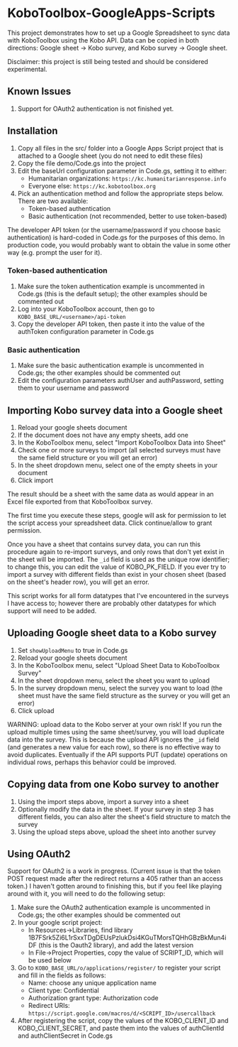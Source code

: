 # KoboToolbox-GoogleApps-Scripts

This project demonstrates how to set up a Google Spreadsheet to sync data with KoboToolbox using the Kobo API. Data can be copied in both directions: Google sheet -> Kobo survey, and Kobo survey -> Google sheet.

Disclaimer: this project is still being tested and should be considered experimental.

## Known Issues

1. Support for OAuth2 authentication is not finished yet.

## Installation

1. Copy all files in the src/ folder into a Google Apps Script project that is attached to a Google sheet (you do not need to edit these files)
2. Copy the file demo/Code.gs into the project
3. Edit the baseUrl configuration parameter in Code.gs, setting it to either:
   * Humanitarian organizations: `https://kc.humanitarianresponse.info`
   * Everyone else: `https://kc.kobotoolbox.org`
4. Pick an authentication method and follow the appropriate steps below. There are two available:
   * Token-based authentication
   * Basic authentication (not recommended, better to use token-based)

The developer API token (or the username/password if you choose basic authentication) is hard-coded in Code.gs for the purposes of this demo. In production code, you would probably want to obtain the value in some other way (e.g. prompt the user for it).

### Token-based authentication

1. Make sure the token authentication example is uncommented in Code.gs (this is the default setup); the other examples should be commented out
2. Log into your KoboToolbox account, then go to `KOBO_BASE_URL/<username>/api-token`
3. Copy the developer API token, then paste it into the value of the authToken configuration parameter in Code.gs

### Basic authentication

1. Make sure the basic authentication example is uncommented in Code.gs; the other examples should be commented out
2. Edit the configuration parameters authUser and authPassword, setting them to your username and password

## Importing Kobo survey data into a Google sheet

1. Reload your google sheets document
2. If the document does not have any empty sheets, add one
3. In the KoboToolbox menu, select "Import KoboToolbox Data into Sheet"
4. Check one or more surveys to import (all selected surveys must have the same field structure or you will get an error)
5. In the sheet dropdown menu, select one of the empty sheets in your document
6. Click import

The result should be a sheet with the same data as would appear in an Excel file exported from that KoboToolbox survey.

The first time you execute these steps, google will ask for permission to let the script access your spreadsheet data. Click continue/allow to grant permission.

Once you have a sheet that contains survey data, you can run this procedure again to re-import surveys, and only rows that don't yet exist in the sheet will be imported. The `_id` field is used as the unique row identifier; to change this, you can edit the value of KOBO_PK_FIELD. If you ever try to import a survey with different fields than exist in your chosen sheet (based on the sheet's header row), you will get an error.

This script works for all form datatypes that I've encountered in the surveys I have access to; however there are probably other datatypes for which support will need to be added.

## Uploading Google sheet data to a Kobo survey

1. Set `showUploadMenu` to true in Code.gs
2. Reload your google sheets document
3. In the KoboToolbox menu, select "Upload Sheet Data to KoboToolbox Survey"
4. In the sheet dropdown menu, select the sheet you want to upload
5. In the survey dropdown menu, select the survey you want to load (the sheet must have the same field structure as the survey or you will get an error)
6. Click upload

WARNING: upload data to the Kobo server at your own risk! If you run the upload multiple times using the same sheet/survey, you will load duplicate data into the survey. This is because the upload API ignores the `_id` field (and generates a new value for each row), so there is no effective way to avoid duplicates. Eventually if the API supports PUT (update) operations on individual rows, perhaps this behavior could be improved.

## Copying data from one Kobo survey to another

1. Using the import steps above, import a survey into a sheet
2. Optionally modify the data in the sheet. If your survey in step 3 has different fields, you can also alter the sheet's field structure to match the survey
3. Using the upload steps above, upload the sheet into another survey

## Using OAuth2

Support for OAuth2 is a work in progress. (Current issue is that the token POST request made after the redirect returns a 405 rather than an access token.) I haven't gotten around to finishing this, but if you feel like playing around with it, you will need to do the following setup:

1. Make sure the OAuth2 authentication example is uncommented in Code.gs; the other examples should be commented out
2. In your google script project:
   * In Resources->Libraries, find library 1B7FSrk5Zi6L1rSxxTDgDEUsPzlukDsi4KGuTMorsTQHhGBzBkMun4iDF (this is the Oauth2 library), and add the latest version
   * In File->Project Properties, copy the value of SCRIPT_ID, which will be used below
3. Go to `KOBO_BASE_URL/o/applications/register/` to register your script and fill in the fields as follows:
   * Name: choose any unique application name
   * Client type: Confidential
   * Authorization grant type: Authorization code
   * Redirect URIs: `https://script.google.com/macros/d/<SCRIPT_ID>/usercallback`
4. After registering the script, copy the values of the KOBO_CLIENT_ID and KOBO_CLIENT_SECRET, and paste them into the values of authClientId and authClientSecret in Code.gs
